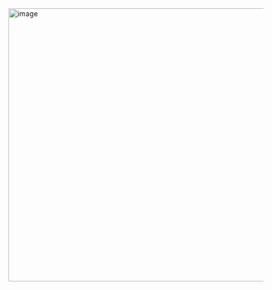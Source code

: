 <img width="1257" height="541" alt="image" src="https://github.com/user-attachments/assets/c96c3596-2a50-44c8-9e9d-8513260fe5fc" />
